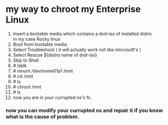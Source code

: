 # my way to chroot my Enterprise Linux 

1. Insert a bootable media which contains a dvd-iso of installed distro  
   in my case Rocky linux  
2. Boot from bootable media 
3. Select Troubleshoot ( it will actually work not like microsoft's )
4. Select Rescue ${distro name of dvd-iso}
5. Skip to Shell
6. \# lsblk 
7. \# mount   /dev/nvme01p1    /mnt 
8. \# cd   /mnt 
9. \# ls 
10. \# chroot  /mnt 
11. \# ls 
12. now you are in your currupted os's fs.

### now you can modify your currupted os and repair it if you know what is the cause of problem.

